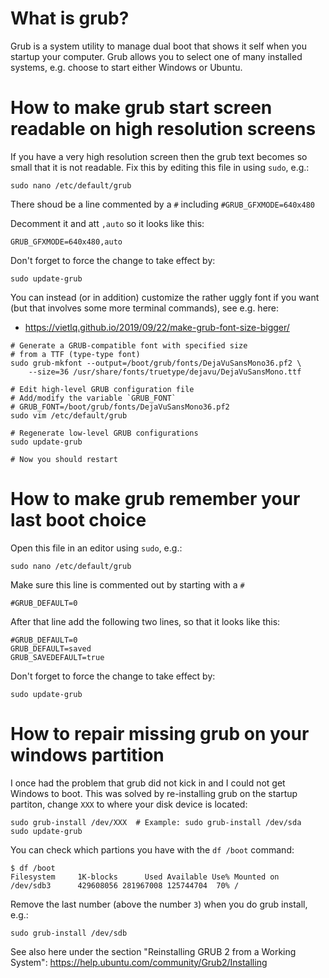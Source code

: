 # What is grub?

Grub is a system utility to manage dual boot that shows it self when you startup your computer. Grub allows you to select one of many installed systems, e.g. choose to start either Windows or Ubuntu.

# How to make grub start screen readable on high resolution screens

If you have a very high resolution screen then the grub text becomes so small that it is not readable. Fix this by editing this file in using `sudo`, e.g.:
```
sudo nano /etc/default/grub
```

There shoud be a line commented by a `#` including `#GRUB_GFXMODE=640x480`

Decomment it and att `,auto` so it looks like this:
```
GRUB_GFXMODE=640x480,auto
```

Don't forget to force the change to take effect by:
```
sudo update-grub
```

You can instead (or in addition) customize the rather uggly font if you want (but that involves some more terminal commands), see e.g. here: 
* https://vietlq.github.io/2019/09/22/make-grub-font-size-bigger/

```
# Generate a GRUB-compatible font with specified size 
# from a TTF (type-type font)
sudo grub-mkfont --output=/boot/grub/fonts/DejaVuSansMono36.pf2 \
    --size=36 /usr/share/fonts/truetype/dejavu/DejaVuSansMono.ttf

# Edit high-level GRUB configuration file
# Add/modify the variable `GRUB_FONT`
# GRUB_FONT=/boot/grub/fonts/DejaVuSansMono36.pf2
sudo vim /etc/default/grub

# Regenerate low-level GRUB configurations
sudo update-grub

# Now you should restart
```


# How to make grub remember your last boot choice

Open this file in an editor using `sudo`, e.g.:
```
sudo nano /etc/default/grub
```

Make sure this line is commented out by starting with a `#`
```
#GRUB_DEFAULT=0
```
After that line add the following two lines, so that it looks like this:
```
#GRUB_DEFAULT=0
GRUB_DEFAULT=saved
GRUB_SAVEDEFAULT=true
```

Don't forget to force the change to take effect by:
```
sudo update-grub
```


# How to repair missing grub on your windows partition

I once had the problem that grub did not kick in and I could not get Windows to boot. This was solved by re-installing grub on the startup partiton, change `XXX` to where your disk device is located:

```
sudo grub-install /dev/XXX  # Example: sudo grub-install /dev/sda
sudo update-grub
```

You can check which partions you have with the `df /boot` command:
```
$ df /boot
Filesystem     1K-blocks      Used Available Use% Mounted on
/dev/sdb3      429608056 281967008 125744704  70% /
```
Remove the last number (above the number `3`) when you do grub install, e.g.:
```
sudo grub-install /dev/sdb
```

See also here under the section "Reinstalling GRUB 2 from a Working System": 
https://help.ubuntu.com/community/Grub2/Installing

